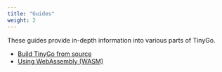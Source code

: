 ```yaml
---
title: "Guides"
weight: 2
---
```


These guides provide in-depth information into various parts of TinyGo.

  * [Build TinyGo from source](build)
  * [Using WebAssembly (WASM)](webassembly/)
